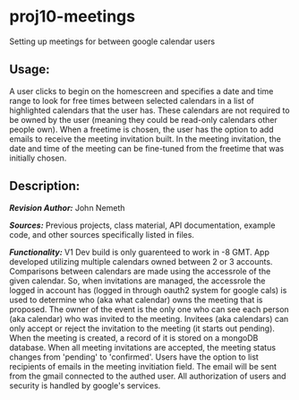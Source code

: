 # proj10-meetings
Setting up meetings for between google calendar users

## Usage:
A user clicks to begin on the homescreen and specifies a date and time
range to look for free times between selected calendars in a list of
highlighted calendars that the user has. These calendars are not required 
to be owned by the user (meaning they could be read-only calendars other
people own). When a freetime is chosen, the user has the option to add emails
to receive the meeting invitation built. In the meeting invitation, the date and 
time of the meeting can be fine-tuned from the freetime that was initially chosen.

## Description:

***Revision Author:*** John Nemeth

***Sources:*** Previous projects, class material, API documentation, example code,
and other sources specifically listed in files.

***Functionality:*** V1 Dev build is only guarenteed to work in -8 GMT.
App developed utilizing multiple calendars owned between 2 or 3 accounts.
Comparisons between calendars are made using the accessrole of the
given calendar. So, when invitations are managed, the accessrole the 
logged in account has (logged in through oauth2 system for google cals)
is used to determine who (aka what calendar) owns the meeting that is 
proposed. The owner of the event is the only one who can see each person 
(aka calendar) who was invited to the meeting. Invitees (aka calendars) 
can only accept or reject the invitation to the meeting (it starts out pending).
When the meeting is created, a record of it is stored on a mongoDB database.
When all meeting invitations are accepted, the meeting status changes from
'pending' to 'confirmed'. Users have the option to list recipients of emails
in the meeting invitiation field. The email will be sent from the gmail connected
to the authed user. All authorization of users and security is handled by google's
services.

